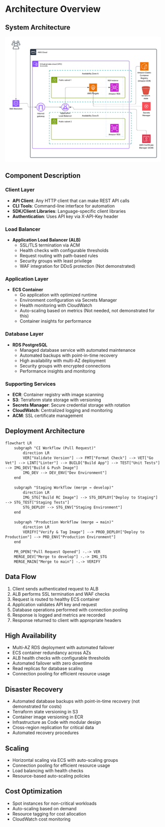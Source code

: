 # Architecture Overview

## System Architecture

![System Architecture](system-arch.png)

## Component Description

### Client Layer
- **API Client**: Any HTTP client that can make REST API calls
- **CLI Tools**: Command-line interface for automation
- **SDK/Client Libraries**: Language-specific client libraries
- **Authentication**: Uses API key via X-API-Key header

### Load Balancer
- **Application Load Balancer (ALB)**
  - SSL/TLS termination via ACM
  - Health checks with configurable thresholds
  - Request routing with path-based rules
  - Security groups with least privilege
  - WAF integration for DDoS protection (Not demonstrated)

### Application Layer
- **ECS Container**
  - Go application with optimized runtime
  - Environment configuration via Secrets Manager
  - Health monitoring with CloudWatch
  - Auto-scaling based on metrics (Not needed, not demonstrated for this)
  - Container insights for performance

### Database Layer
- **RDS PostgreSQL**
  - Managed database service with automated maintenance
  - Automated backups with point-in-time recovery
  - High availability with multi-AZ deployment
  - Security groups with encrypted connections
  - Performance insights and monitoring

### Supporting Services
- **ECR**: Container registry with image scanning
- **S3**: Terraform state storage with versioning
- **Secrets Manager**: Secure credential storage with rotation
- **CloudWatch**: Centralized logging and monitoring
- **ACM**: SSL certificate management

## Deployment Architecture

```mermaid
flowchart LR
    subgraph "CI Workflow (Pull Request)"
        direction LR
        VER["Validate Version"] --> FMT["Format Check"] --> VET["Go Vet"] --> LINT["Linter"] --> BUILD["Build App"] --> TEST["Unit Tests"] --> IMG_DEV["Build & Push Image"]
        IMG_DEV --> DEV_ENV["Dev Environment"]
    end

    subgraph "Staging Workflow (merge → develop)"
        direction LR
        IMG_STG["Build RC Image"] --> STG_DEPLOY["Deploy to Staging"] --> STG_TEST["Staging Tests"]
        STG_DEPLOY --> STG_ENV["Staging Environment"]
    end

    subgraph "Production Workflow (merge → main)"
        direction LR
        VERIFY["Verify & Tag Image"] --> PROD_DEPLOY["Deploy to Production"] --> PRD_ENV["Production Environment"]
    end

    PR_OPEN["Pull Request Opened"] -.-> VER
    MERGE_DEV["Merge to develop"] -.-> IMG_STG
    MERGE_MAIN["Merge to main"] -.-> VERIFY
```

## Data Flow

1. Client sends authenticated request to ALB
2. ALB performs SSL termination and WAF checks
3. Request is routed to healthy ECS container
4. Application validates API key and request
5. Database operations performed with connection pooling
6. Response is logged and metrics are recorded
7. Response returned to client with appropriate headers

## High Availability

- Multi-AZ RDS deployment with automated failover
- ECS container redundancy across AZs
- ALB health checks with configurable thresholds
- Automated failover with zero downtime
- Read replicas for database scaling
- Connection pooling for efficient resource usage

## Disaster Recovery

- Automated database backups with point-in-time recovery (not demonstrated for costs)
- Terraform state versioning in S3
- Container image versioning in ECR
- Infrastructure as Code with modular design
- Cross-region replication for critical data
- Automated recovery procedures

## Scaling

- Horizontal scaling via ECS with auto-scaling groups
- Connection pooling for efficient resource usage
- Load balancing with health checks
- Resource-based auto-scaling policies

## Cost Optimization

- Spot instances for non-critical workloads
- Auto-scaling based on demand
- Resource tagging for cost allocation
- CloudWatch cost monitoring